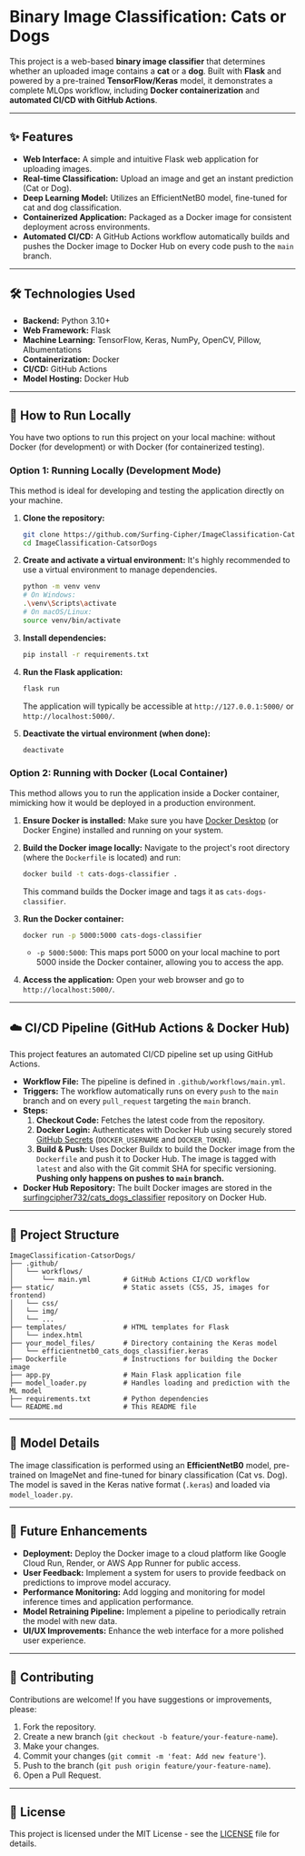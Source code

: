 # Binary Image Classification: Cats or Dogs

This project is a web-based **binary image classifier** that determines whether an uploaded image contains a **cat** or a **dog**. Built with **Flask** and powered by a pre-trained **TensorFlow/Keras** model, it demonstrates a complete MLOps workflow, including **Docker containerization** and **automated CI/CD with GitHub Actions**.

-----

## ✨ Features

  * **Web Interface:** A simple and intuitive Flask web application for uploading images.
  * **Real-time Classification:** Upload an image and get an instant prediction (Cat or Dog).
  * **Deep Learning Model:** Utilizes an EfficientNetB0 model, fine-tuned for cat and dog classification.
  * **Containerized Application:** Packaged as a Docker image for consistent deployment across environments.
  * **Automated CI/CD:** A GitHub Actions workflow automatically builds and pushes the Docker image to Docker Hub on every code push to the `main` branch.

-----

## 🛠️ Technologies Used

  * **Backend:** Python 3.10+
  * **Web Framework:** Flask
  * **Machine Learning:** TensorFlow, Keras, NumPy, OpenCV, Pillow, Albumentations
  * **Containerization:** Docker
  * **CI/CD:** GitHub Actions
  * **Model Hosting:** Docker Hub

-----

## 🚀 How to Run Locally

You have two options to run this project on your local machine: without Docker (for development) or with Docker (for containerized testing).

### Option 1: Running Locally (Development Mode)

This method is ideal for developing and testing the application directly on your machine.

1.  **Clone the repository:**

    ```bash
    git clone https://github.com/Surfing-Cipher/ImageClassification-CatsorDogs.git
    cd ImageClassification-CatsorDogs
    ```

2.  **Create and activate a virtual environment:**
    It's highly recommended to use a virtual environment to manage dependencies.

    ```bash
    python -m venv venv
    # On Windows:
    .\venv\Scripts\activate
    # On macOS/Linux:
    source venv/bin/activate
    ```

3.  **Install dependencies:**

    ```bash
    pip install -r requirements.txt
    ```

4.  **Run the Flask application:**

    ```bash
    flask run
    ```

    The application will typically be accessible at `http://127.0.0.1:5000/` or `http://localhost:5000/`.

5.  **Deactivate the virtual environment (when done):**

    ```bash
    deactivate
    ```

### Option 2: Running with Docker (Local Container)

This method allows you to run the application inside a Docker container, mimicking how it would be deployed in a production environment.

1.  **Ensure Docker is installed:**
    Make sure you have [Docker Desktop](https://www.docker.com/products/docker-desktop/) (or Docker Engine) installed and running on your system.

2.  **Build the Docker image locally:**
    Navigate to the project's root directory (where the `Dockerfile` is located) and run:

    ```bash
    docker build -t cats-dogs-classifier .
    ```

    This command builds the Docker image and tags it as `cats-dogs-classifier`.

3.  **Run the Docker container:**

    ```bash
    docker run -p 5000:5000 cats-dogs-classifier
    ```

      * `-p 5000:5000`: This maps port 5000 on your local machine to port 5000 inside the Docker container, allowing you to access the app.

4.  **Access the application:**
    Open your web browser and go to `http://localhost:5000/`.

-----

## ☁️ CI/CD Pipeline (GitHub Actions & Docker Hub)

This project features an automated CI/CD pipeline set up using GitHub Actions.

  * **Workflow File:** The pipeline is defined in `.github/workflows/main.yml`.
  * **Triggers:** The workflow automatically runs on every `push` to the `main` branch and on every `pull_request` targeting the `main` branch.
  * **Steps:**
    1.  **Checkout Code:** Fetches the latest code from the repository.
    2.  **Docker Login:** Authenticates with Docker Hub using securely stored [GitHub Secrets](https://docs.github.com/en/actions/security-guides/encrypted-secrets) (`DOCKER_USERNAME` and `DOCKER_TOKEN`).
    3.  **Build & Push:** Uses Docker Buildx to build the Docker image from the `Dockerfile` and push it to Docker Hub. The image is tagged with `latest` and also with the Git commit SHA for specific versioning. **Pushing only happens on pushes to `main` branch.**
  * **Docker Hub Repository:** The built Docker images are stored in the [surfingcipher732/cats\_dogs\_classifier](https://www.google.com/search?q=https://hub.docker.com/r/surfingcipher732/cats_dogs_classifier) repository on Docker Hub.

-----

## 📂 Project Structure

```
ImageClassification-CatsorDogs/
├── .github/
│   └── workflows/
│       └── main.yml        # GitHub Actions CI/CD workflow
├── static/                 # Static assets (CSS, JS, images for frontend)
│   └── css/
│   └── img/
│   └── ...
├── templates/              # HTML templates for Flask
│   └── index.html
├── your_model_files/       # Directory containing the Keras model
│   └── efficientnetb0_cats_dogs_classifier.keras
├── Dockerfile              # Instructions for building the Docker image
├── app.py                  # Main Flask application file
├── model_loader.py         # Handles loading and prediction with the ML model
├── requirements.txt        # Python dependencies
└── README.md               # This README file
```

-----

## 🧠 Model Details

The image classification is performed using an **EfficientNetB0** model, pre-trained on ImageNet and fine-tuned for binary classification (Cat vs. Dog). The model is saved in the Keras native format (`.keras`) and loaded via `model_loader.py`.

-----

## 🚀 Future Enhancements

  * **Deployment:** Deploy the Docker image to a cloud platform like Google Cloud Run, Render, or AWS App Runner for public access.
  * **User Feedback:** Implement a system for users to provide feedback on predictions to improve model accuracy.
  * **Performance Monitoring:** Add logging and monitoring for model inference times and application performance.
  * **Model Retraining Pipeline:** Implement a pipeline to periodically retrain the model with new data.
  * **UI/UX Improvements:** Enhance the web interface for a more polished user experience.

-----

## 🤝 Contributing

Contributions are welcome\! If you have suggestions or improvements, please:

1.  Fork the repository.
2.  Create a new branch (`git checkout -b feature/your-feature-name`).
3.  Make your changes.
4.  Commit your changes (`git commit -m 'feat: Add new feature'`).
5.  Push to the branch (`git push origin feature/your-feature-name`).
6.  Open a Pull Request.

-----

## 📄 License

This project is licensed under the MIT License - see the [LICENSE](https://www.google.com/search?q=LICENSE) file for details.
